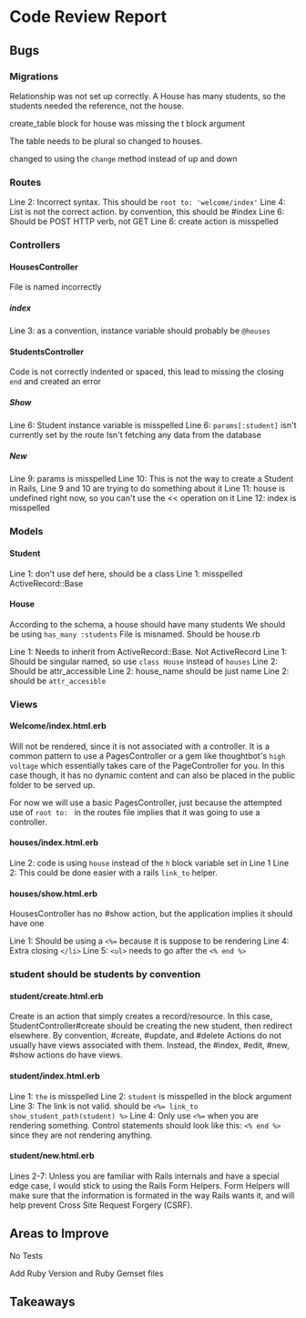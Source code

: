 Code Review Report
===============================================================================



Bugs
-------------------------------------------------------------------------------

### Migrations

Relationship was not set up correctly. A House has many students, so the students needed the reference, not the house.

create_table block for house was missing the t block argument

The table needs to be plural so changed to houses.

changed to using the `change` method instead of up and down


### Routes

Line 2: Incorrect syntax. This should be `root to: 'welcome/index'`
Line 4: List is not the correct action. by convention, this should be #index
Line 6: Should be POST HTTP verb, not GET
Line 6: create action is misspelled

### Controllers

#### HousesController

File is named incorrectly

##### index

Line 3: as a convention, instance variable should probably be `@houses`

#### StudentsController

Code is not correctly indented or spaced, this lead to missing the closing `end`
and created an error

##### Show
Line 6: Student instance variable is misspelled
Line 6: `params[:student]` isn't currently set by the route
Isn't fetching any data from the database

##### New
Line 9: params is misspelled
Line 10: This is not the way to create a Student in Rails, Line 9 and 10 are 
trying to do something about it
Line 11: house is undefined right now, so you can't use the << operation on it
Line 12: index is misspelled

### Models

#### Student

Line 1: don't use def here, should be a class
Line 1: misspelled ActiveRecord::Base

#### House

According to the schema, a house should have many students
We should be using `has_many :students` 
File is misnamed. Should be house.rb

Line 1: Needs to inherit from ActiveRecord::Base. Not ActiveRecord
Line 1: Should be singular named, so use `class House` instead of `houses`
Line 2: Should be attr_accessible
Line 2: house_name should be just name
Line 2: should be `attr_accesible`

### Views

#### Welcome/index.html.erb

Will not be rendered, since it is not associated with a controller. It is a 
common pattern to use a PagesController or a gem like thoughtbot's `high voltage`
which essentially takes care of the PageController for you. In this case though,
it has no dynamic content and can also be placed in the public folder to be 
served up.

For now we will use a basic PagesController, just because the attempted use of
`root to: ` in the routes file implies that it was going to use a controller.

#### houses/index.html.erb

Line 2: code is using `house` instead of the `h` block variable set in Line 1
Line 2: This could be done easier with a rails `link_to` helper.

#### houses/show.html.erb

HousesController has no #show action, but the application implies it should 
have one

Line 1: Should be using a `<%=` because it is suppose to be rendering
Line 4: Extra closing `</li>` 
Line 5: `<ul>` needs to go after the `<% end %>`

### student should be students by convention

#### student/create.html.erb

Create is an action that simply creates a record/resource. In this case,
StudentController#create should be creating the new student, then redirect 
elsewhere. By convention, #create, #update, and #delete Actions do not usually 
have views associated with them. Instead, the #index, #edit, #new, #show actions 
do have views.

#### student/index.html.erb

Line 1: `the` is misspelled
Line 2: `student` is misspelled in the block argument
Line 3: The link is not valid. should be `<%= link_to show_student_path(student) %>`
Line 4: Only use `<%=` when you are rendering something. Control statements 
should look like this: `<% end %>` since they are not rendering anything.

#### student/new.html.erb

Lines 2-7: Unless you are familiar with Rails internals and have a special edge 
case, I would stick to using the Rails Form Helpers. Form Helpers will make 
sure that the information is formated in the way Rails wants it, and will 
help prevent Cross Site Request Forgery (CSRF).

Areas to Improve
-------------------------------------------------------------------------------

No Tests

Add Ruby Version and Ruby Gemset files


Takeaways
-------------------------------------------------------------------------------


